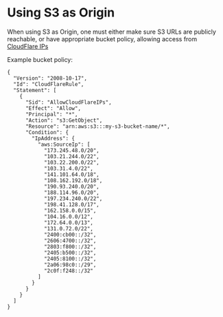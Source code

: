 # Using S3 as Origin

When using S3 as Origin, one must either make sure S3 URLs are publicly reachable, or have appropriate bucket policy, allowing access from [CloudFlare IPs](https://www.cloudflare.com/ips/)


Example bucket policy:
```
{
  "Version": "2008-10-17",
  "Id": "CloudFlareRule",
  "Statement": [
    {
      "Sid": "AllowCloudFlareIPs",
      "Effect": "Allow",
      "Principal": "*",
      "Action": "s3:GetObject",
      "Resource": "arn:aws:s3:::my-s3-bucket-name/*",
      "Condition": {
        "IpAddress": {
          "aws:SourceIp": [
            "173.245.48.0/20",
            "103.21.244.0/22",
            "103.22.200.0/22",
            "103.31.4.0/22",
            "141.101.64.0/18",
            "108.162.192.0/18",
            "190.93.240.0/20",
            "188.114.96.0/20",
            "197.234.240.0/22",
            "198.41.128.0/17",
            "162.158.0.0/15",
            "104.16.0.0/12",
            "172.64.0.0/13",
            "131.0.72.0/22",
            "2400:cb00::/32",
            "2606:4700::/32",
            "2803:f800::/32",
            "2405:b500::/32",
            "2405:8100::/32",
            "2a06:98c0::/29",
            "2c0f:f248::/32"
          ]
        }
      }
    }
  ]
}
```
